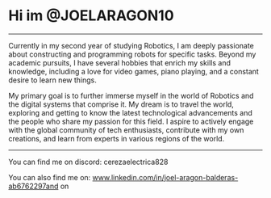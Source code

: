 # Hi im @JOELARAGON10

-------------------------------------------------------------------------------------------------------------------------------------------------------------------------------------------------------------------------------------------------

Currently in my second year of studying Robotics, I am deeply passionate about constructing and programming robots for specific tasks. Beyond my academic pursuits, I have several hobbies that enrich my skills and knowledge, including a love for video games, piano playing, and a constant desire to learn new things.

My primary goal is to further immerse myself in the world of Robotics and the digital systems that comprise it. My dream is to travel the world, exploring and getting to know the latest technological advancements and the people who share my passion for this field. I aspire to actively engage with the global community of tech enthusiasts, contribute with my own creations, and learn from experts in various regions of the world.

-------------------------------------------------------------------------------------------------------------------------------------------------------------------------------------------------------------------------------------------------


You can find me on discord: cerezaelectrica828

You can also find me on:  www.linkedin.com/in/joel-aragon-balderas-ab6762297and on 



<!---
JOELARAGON10/JOELARAGON10 is a ✨ special ✨ repository because its `README.md` (this file) appears on your GitHub profile.
You can click the Preview link to take a look at your changes.
--->

